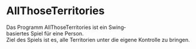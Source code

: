 # AllThoseTerritories
Das Programm AllThoseTerritories ist ein Swing­basiertes Spiel für eine Person.  Ziel des Spiels ist es, alle Territorien unter die eigene Kontrolle zu bringen.
